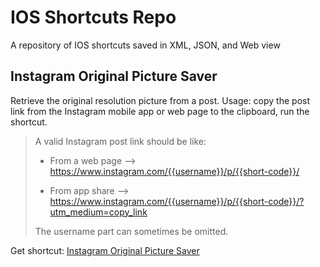 # IOS Shortcuts Repo

A repository of IOS shortcuts saved in XML, JSON, and Web view

## Instagram Original Picture Saver

Retrieve the original resolution picture from a post.
Usage: copy the post link from the Instagram mobile app or web page to the clipboard, run the shortcut.

> A valid Instagram post link should be like:
> 
> * From a web page --> https://www.instagram.com/{{username}}/p/{{short-code}}/
>
> * From app share --> https://www.instagram.com/{{username}}/p/{{short-code}}/?utm_medium=copy_link
>
> The username part can sometimes be omitted.

Get shortcut: [Instagram Original Picture Saver](https://www.icloud.com/shortcuts/dcdfa3c9f94d4df8a5f4c909085cfe57)